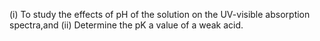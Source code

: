(i) To study the effects of pH of the solution on the UV-visible absorption spectra,and
(ii) Determine the pK a value of a weak acid. 